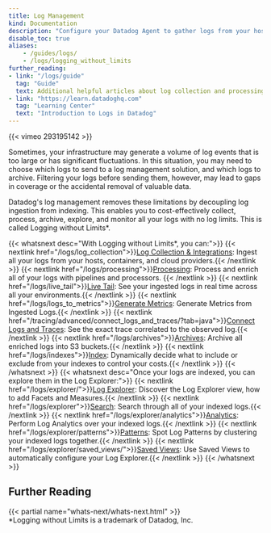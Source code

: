 ```yaml
---
title: Log Management
kind: Documentation
description: "Configure your Datadog Agent to gather logs from your host, containers & services."
disable_toc: true
aliases:
    - /guides/logs/
    - /logs/logging_without_limits
further_reading:
- link: "/logs/guide"
  tag: "Guide"
  text: Additional helpful articles about log collection and processing.
- link: "https://learn.datadoghq.com"
  tag: "Learning Center"
  text: "Introduction to Logs in Datadog"
---
```


{{< vimeo 293195142 >}}

Sometimes, your infrastructure may generate a volume of log events that is too large or has significant fluctuations. In this situation, you may need to choose which logs to send to a log management solution, and which logs to archive. Filtering your logs before sending them, however, may lead to gaps in coverage or the accidental removal of valuable data.

Datadog's log management removes these limitations by decoupling log ingestion from indexing. This enables you to cost-effectively collect, process, archive, explore, and monitor all your logs with no log limits. This is called Logging without Limits*.

{{< whatsnext desc="With Logging without Limits*, you can:">}}
  {{< nextlink href="/logs/log_collection">}}<u>Log Collection & Integrations</u>: Ingest all your logs from your hosts, containers, and cloud providers.{{< /nextlink >}}
  {{< nextlink href="/logs/processing">}}<u>Processing</u>: Process and enrich all of your logs with pipelines and processors. {{< /nextlink >}}
  {{< nextlink href="/logs/live_tail">}}<u>Live Tail</u>: See your ingested logs in real time across all your environments.{{< /nextlink >}}
  {{< nextlink href="/logs/logs_to_metrics">}}<u>Generate Metrics</u>: Generate Metrics from Ingested Logs.{{< /nextlink >}}
  {{< nextlink href="/tracing/advanced/connect_logs_and_traces/?tab=java">}}<u>Connect Logs and Traces</u>: See the exact trace correlated to the observed log.{{< /nextlink >}}
  {{< nextlink href="/logs/archives">}}<u>Archives</u>: Archive all enriched logs into S3 buckets.{{< /nextlink >}}
  {{< nextlink href="/logs/indexes">}}<u>Index</u>: Dynamically decide what to include or exclude from your indexes to control your costs.{{< /nextlink >}}
{{< /whatsnext >}}
{{< whatsnext desc="Once your logs are indexed, you can explore them in the Log Explorer:">}}
  {{< nextlink href="/logs/explorer/">}}<u>Log Explorer</u>: Discover the Log Explorer view, how to add Facets and Measures.{{< /nextlink >}}
  {{< nextlink href="/logs/explorer">}}<u>Search</u>: Search through all of your indexed logs.{{< /nextlink >}}
  {{< nextlink href="/logs/explorer/analytics">}}<u>Analytics</u>: Perform Log Analytics over your indexed logs.{{< /nextlink >}}
  {{< nextlink href="/logs/explorer/patterns">}}<u>Patterns</u>: Spot Log Patterns by clustering your indexed logs together.{{< /nextlink >}}
  {{< nextlink href="/logs/explorer/saved_views/">}}<u>Saved Views</u>: Use Saved Views to automatically configure your Log Explorer.{{< /nextlink >}}
{{< /whatsnext >}}

## Further Reading

{{< partial name="whats-next/whats-next.html" >}}
<br>
*Logging without Limits is a trademark of Datadog, Inc.
